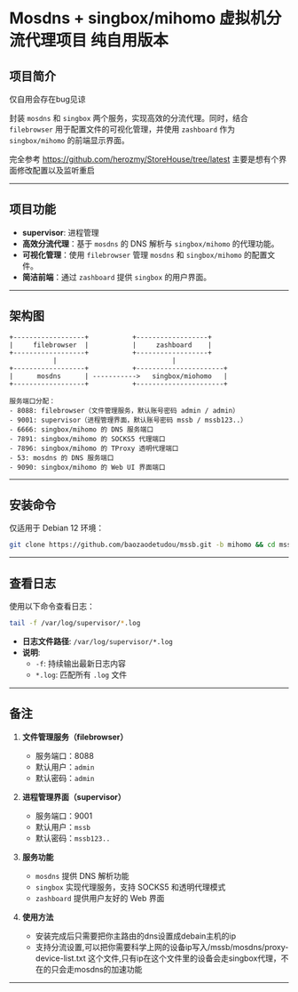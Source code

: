 
# Mosdns + singbox/mihomo 虚拟机分流代理项目 纯自用版本

## 项目简介
仅自用会存在bug见谅

封装 `mosdns` 和 `singbox` 两个服务，实现高效的分流代理。同时，结合 `filebrowser` 用于配置文件的可视化管理，并使用 `zashboard` 作为 `singbox/mihomo` 的前端显示界面。

完全参考 https://github.com/herozmy/StoreHouse/tree/latest 主要是想有个界面修改配置以及监听重启

---

## 项目功能

- **supervisor**: 进程管理
- **高效分流代理**：基于 `mosdns` 的 DNS 解析与 `singbox/mihomo` 的代理功能。
- **可视化管理**：使用 `filebrowser` 管理 `mosdns` 和 `singbox/mihomo` 的配置文件。
- **简洁前端**：通过 `zashboard` 提供 `singbox` 的用户界面。

---

## 架构图

```plaintext
+------------------+           +------------------+
|     filebrowser  |           |     zashboard    |
+------------------+           +------------------+
           |                             |
+------------------+           +----------------------+
|      mosdns      | ----------->   singbox/miohomo   |
+------------------+           +----------------------+

服务端口分配：
- 8088: filebrowser（文件管理服务，默认账号密码 admin / admin）
- 9001: supervisor（进程管理界面，默认账号密码 mssb / mssb123..）
- 6666: singbox/mihomo 的 DNS 服务端口
- 7891: singbox/mihomo 的 SOCKS5 代理端口
- 7896: singbox/mihomo 的 TProxy 透明代理端口
- 53: mosdns 的 DNS 服务端口
- 9090: singbox/mihomo 的 Web UI 界面端口
```

---

## 安装命令

仅适用于 Debian 12 环境：

```bash
git clone https://github.com/baozaodetudou/mssb.git -b mihomo && cd mssb && bash install.sh
```

---

## 查看日志

使用以下命令查看日志：

```bash
tail -f /var/log/supervisor/*.log
```

- **日志文件路径**: `/var/log/supervisor/*.log`
- **说明**:
    - `-f`: 持续输出最新日志内容
    - `*.log`: 匹配所有 `.log` 文件

---

## 备注

1. **文件管理服务（filebrowser）**
    - 服务端口：8088
    - 默认用户：`admin`
    - 默认密码：`admin`

2. **进程管理界面（supervisor）**
    - 服务端口：9001
    - 默认用户：`mssb`
    - 默认密码：`mssb123..`

3. **服务功能**
    - `mosdns` 提供 DNS 解析功能
    - `singbox` 实现代理服务，支持 SOCKS5 和透明代理模式
    - `zashboard` 提供用户友好的 Web 界面
4. **使用方法**
   - 安装完成后只需要把你主路由的dns设置成debain主机的ip
   - 支持分流设置,可以把你需要科学上网的设备ip写入/mssb/mosdns/proxy-device-list.txt 这个文件,只有ip在这个文件里的设备会走singbox代理，不在的只会走mosdns的加速功能

---

